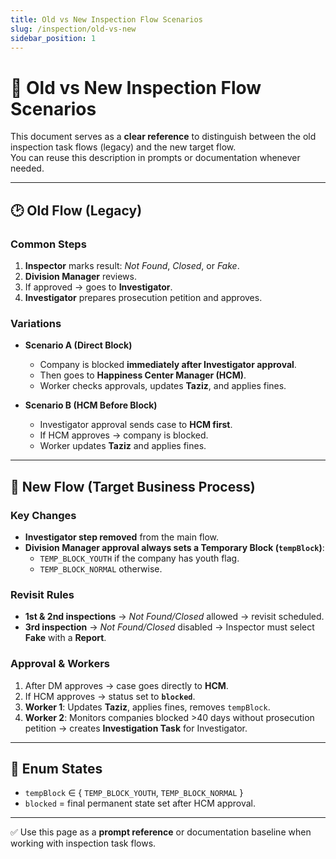 ```yaml
---
title: Old vs New Inspection Flow Scenarios
slug: /inspection/old-vs-new
sidebar_position: 1
---
```


# 📌 Old vs New Inspection Flow Scenarios

This document serves as a **clear reference** to distinguish between the old inspection task flows (legacy) and the new target flow.  
You can reuse this description in prompts or documentation whenever needed.

---

## 🕑 Old Flow (Legacy)

### Common Steps
1. **Inspector** marks result: *Not Found*, *Closed*, or *Fake*.
2. **Division Manager** reviews.
3. If approved → goes to **Investigator**.
4. **Investigator** prepares prosecution petition and approves.

### Variations
- **Scenario A (Direct Block)**
    - Company is blocked **immediately after Investigator approval**.
    - Then goes to **Happiness Center Manager (HCM)**.
    - Worker checks approvals, updates **Taziz**, and applies fines.

- **Scenario B (HCM Before Block)**
    - Investigator approval sends case to **HCM first**.
    - If HCM approves → company is blocked.
    - Worker updates **Taziz** and applies fines.

---

## 🚀 New Flow (Target Business Process)

### Key Changes
- **Investigator step removed** from the main flow.
- **Division Manager approval always sets a Temporary Block (`tempBlock`)**:
    - `TEMP_BLOCK_YOUTH` if the company has youth flag.
    - `TEMP_BLOCK_NORMAL` otherwise.

### Revisit Rules
- **1st & 2nd inspections** → *Not Found/Closed* allowed → revisit scheduled.
- **3rd inspection** → *Not Found/Closed* disabled → Inspector must select **Fake** with a **Report**.

### Approval & Workers
1. After DM approves → case goes directly to **HCM**.
2. If HCM approves → status set to **`blocked`**.
3. **Worker 1**: Updates **Taziz**, applies fines, removes `tempBlock`.
4. **Worker 2**: Monitors companies blocked >40 days without prosecution petition → creates **Investigation Task** for Investigator.

---

## 🎯 Enum States
- `tempBlock` ∈ { `TEMP_BLOCK_YOUTH`, `TEMP_BLOCK_NORMAL` }
- `blocked` = final permanent state set after HCM approval.

---

✅ Use this page as a **prompt reference** or documentation baseline when working with inspection task flows.  
